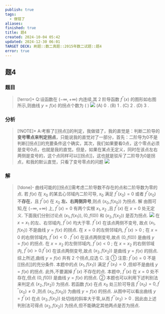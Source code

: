 ```yaml
---
publish: true
tags:
  - 做错了
aliases: 
finished: true
title: 题4
created: 2024-10-04 05:42
updated: 2024-12-30 06:01
TARGET DECK: 刷题::数二真题::2015年数二试题::题4
error: true
---
```

## 题4
### 题目
> [!error]+
> Q:设函数在 $( {-\infty , + \infty })$ 内连续,其 2 阶导函数 ${f}^{\prime \prime }( x)$ 的图形如右图所示,则曲线 $y = f( x)$ 的拐点个数为 ( )
> ![](https://img.hwenyi.tech/202409302017926.webp)
> (A) 0 .
> (B) 1 .
> (C) 2 .
> (D) 3 .
### 分析
> [!NOTE]+
> A:考察了[[拐点]]的判定，我做错了，我的直觉是：判断二阶导的**变号零点来判定拐点**，只能说我的直觉对了一部分，首先：二阶导为0不是判断[[拐点]]的充要条件这个确实，其次，我们如果要看0点，这个零点必须是变号0点，也就是我的直觉。但是，如果在某点无定义，同时在该点左右两侧是变号的，这个点同样可以[[拐点]]，这也就是驳斥了二阶导为0是拐点，和我的默认直觉，只看了变号零点的问题
> ![](https://img.hwenyi.tech/202411250119188.webp)
### 解
> [!done]-
> 曲线可能的[[拐点]]需考虑二阶导数不存在的点和二阶导数为零的点. 若 $f( x)$ 在 ${x}_{0}$ 的某去心邻域内二阶可导, ${x}_{0}$ 满足 ${f}^{\prime \prime }( {x}_{0}) = 0$ 或者 ${f}^{\prime \prime }( {x}_{0})$ 不**存在**，且 ${f}^{\prime \prime }( x)$ 在 ${x}_{0}$ **左、右两侧异号**,则点 $( {{x}_{0}, f( {x}_{0}) })$ 为拐点.
> 解 由图可知,在 $( {-\infty , + \infty })$ 上, ${f}^{\prime \prime }( x) = 0$ 有两个实根 ${x}_{1},{x}_{2}$ ,且 ${f}^{\prime \prime }( x)$ 在 $x = 0$ 处无定义.
> 下面我们分别讨论点 $( {{x}_{1}, f( {x}_{1}) }) ,( {0, f( 0) })$ 和 $( {{x}_{2}, f( {x}_{2}) })$ 是否为拐点.
> ![](https://img.hwenyi.tech/202409302017932.webp)
> 在 $x = {x}_{1}$ 的左、右邻域内, ${f}^{\prime \prime }( x)$ 均大于零. ${f}^{\prime \prime }( x)$ 在该点两侧不变号, 故点 $( {{x}_{1}, f( {x}_{1}) })$ 不是曲线 $y = f( x)$ 的拐点.
> 在 $x = 0$ 的左侧邻域内, ${f}^{\prime \prime }( x) > 0$ ; 在 $x = 0$ 的右侧邻域内, ${f}^{\prime \prime }( x) < 0$ . ${f}^{\prime \prime }( x)$ 在该点两侧变号,故点 $( {0, f( 0) })$ 是曲线 $y = f( x)$ 的拐点.
> 在 $x = {x}_{2}$ 的左侧邻域内, ${f}^{\prime \prime }( x) < 0$ ; 在 $x = {x}_{2}$ 的右侧邻域内, ${f}^{\prime \prime }( x) > 0.{f}^{\prime \prime }( x)$ 在该点两侧变号,故点 $( {{x}_{2}, f( {x}_{2}) })$ 是曲线 $y = f( x)$ 的拐点.
> 综上所述,曲线 $y = f( x)$ 共有 2 个拐点,应选 C.
> 注 ① 注意: ${f}^{\prime \prime }( x) = 0$ 不是[[拐点]]的充分条件. 本题中的点 $( {{x}_{1}, f( {x}_{1}) })$ 满足 ${f}^{\prime \prime }( {x}_{1}) = 0$ ,但却不是曲线 $y = f( x)$ 的拐点. 此外,不要漏掉 ${f}^{\prime \prime }( x)$ 不存在的点. 本题中, ${f}^{\prime \prime }( x)$ 在 $x = 0$ 处不存在,但点 $( {0, f( 0) })$ 是曲线 $y = f( x)$ 的拐点.
> ② 本题也可以利用下述判别法来判定点 $( {{x}_{2}, f( {x}_{2}) })$ 为拐点. 若函数 $f( x)$ 在点 ${x}_{0}$ 处三阶可导且 ${f}^{\prime \prime }( {x}_{0}) = 0,{f}^{\prime \prime \prime }( {x}_{0}) \neq 0$ ,则点 $( {{x}_{0}, f( {x}_{0}) })$ 为曲线 $y = f( x)$ 的拐点.
> 从图中可以看出曲线 $y = {f}^{\prime \prime }( x)$ 在点 $( {{x}_{2}, f( {x}_{2}) })$ 处切线的斜率大于零,从而 ${f}^{\prime \prime \prime }( {x}_{2}) > 0$ . 因此由上述判别法可得点 $( {{x}_{2}, f( {x}_{2}) })$ 为拐点,但不能确定其他两点是否为拐点.

